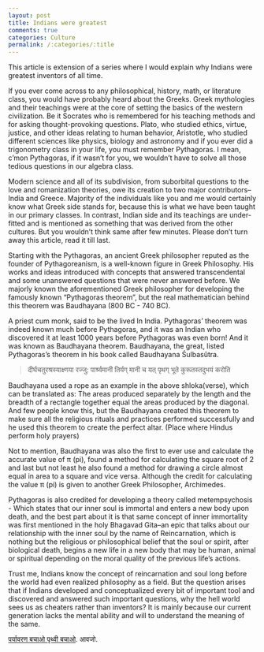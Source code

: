 ```yaml
---
layout: post
title: Indians were greatest
comments: true
categories: Culture
permalink: /:categories/:title
---
```



This article is extension of a series where I would explain why Indians were greatest inventors of all time.

If you ever come across to any philosophical, history, math, or literature class, you would have probably heard about the Greeks. Greek mythologies and their teachings were at the core of setting the basics of the western civilization. Be it Socrates who is remembered for his teaching methods and for asking thought-provoking questions. Plato, who studied ethics, virtue, justice, and other ideas relating to human behavior, Aristotle, who studied different sciences like physics, biology and astronomy and if you ever did a trigonometry class in your life, you must remember Pythagoras. I mean, c’mon Pythagoras, if it wasn’t for you, we wouldn’t have to solve all those tedious questions in our algebra class.

Modern science and all of its subdivision, from suborbital questions to the love and romanization theories, owe its creation to two major contributors–India and Greece. Majority of the individuals like you and me would certainly know what Greek side stands for, because this is what we have been taught in our primary classes. In contrast, Indian side and its teachings are under-fitted and is mentioned as something that was derived from the other cultures. But you wouldn’t think same after few minutes. Please don’t turn away this article, read it till last.

Starting with the Pythagoras, an ancient Greek philosopher reputed as the founder of Pythagoreanism, is a well-known figure in Greek Philosophy. His works and ideas introduced with concepts that answered transcendental and some unanswered questions that were never answered before. We majorly known the aforementioned Greek philosopher for developing the famously known “Pythagoras theorem”, but the real mathematician behind this theorem was Baudhayana (800 BC - 740 BC).

A priest cum monk, said to be the lived In India. Pythagoras’ theorem was indeed known much before Pythagoras, and it was an Indian who discovered it at least 1000 years before Pythagoras was even born! And it was known as Baudhayana theorem. Baudhayana, the great, listed Pythagoras’s theorem in his book called Baudhayana Śulbasûtra.

> दीर्घचतुरश्रस्याक्ष्णया रज्जु: पार्श्र्वमानी तिर्यग् मानी च यत् पृथग् भूते कुरूतस्तदुभयं करोति

Baudhayana used a rope as an example in the above shloka(verse), which can be translated as: The areas produced separately by the length and the breadth of a rectangle together equal the areas produced by the diagonal. And few people know this, but the Baudhayana created this theorem to make sure all the religious rituals and practices performed successfully and he used this theorem to create the perfect altar. (Place where Hindus perform holy prayers)

Not to mention, Baudhayana was also the first to ever use and calculate the accurate value of π (pi), found a method for calculating the square root of 2 and last but not least he also found a method for drawing a circle almost equal in area to a square and vice versa. Although the credit for calculating the value π (pi) is given to another Greek Philosopher, Archimedes.

Pythagoras is also credited for developing a theory called metempsychosis - Which states that our inner soul is immortal and enters a new body upon death, and the best part about it is that same concept of inner immortality was first mentioned in the holy Bhagavad Gita–an epic that talks about our relationship with the inner soul by the name of Reincarnation, which is nothing but the religious or philosophical belief that the soul or spirit, after biological death, begins a new life in a new body that may be human, animal or spiritual depending on the moral quality of the previous life’s actions.

Trust me, Indians know the concept of reincarnation and soul long before the world had even realized philosophy as a field. But the question arises that if Indians developed and conceptualized every bit of important tool and discovered and answered such important questions, why the hell world sees us as cheaters rather than inventors? It is mainly because our current generation lacks the mental ability and will to understand the meaning of the same.

[पर्यावरण बचाओ पृथ्वी बचाओ](https://youtu.be/0Puv0Pss33M). आवजो.
